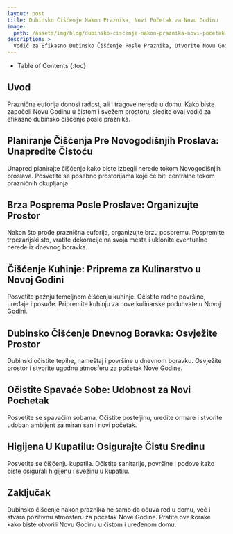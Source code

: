 ```yaml
---
layout: post
title: Dubinsko Čišćenje Nakon Praznika, Novi Početak za Novu Godinu
image: 
  path: /assets/img/blog/dubinsko-ciscenje-nakon-praznika-novi-pocetak-za-novu-godinu_dubinsko_pranje_ba.png
description: >
  Vodič za Efikasno Dubinsko Čišćenje Posle Praznika, Otvorite Novu Godinu u Čistom Domu
---
```



- Table of Contents
{:toc}


## Uvod

Praznična euforija donosi radost, ali i tragove nereda u domu. Kako biste započeli Novu Godinu u čistom i svežem prostoru, sledite ovaj vodič za efikasno dubinsko čišćenje posle praznika.


## Planiranje Čišćenja Pre Novogodišnjih Proslava: Unapredite Čistoću

Unapred planirajte čišćenje kako biste izbegli nerede tokom Novogodišnjih proslava. Posvetite se posebno prostorijama koje će biti centralne tokom prazničnih okupljanja.


## Brza Posprema Posle Proslave: Organizujte Prostor

Nakon što prođe praznična euforija, organizujte brzu pospremu. Pospremite trpezarijski sto, vratite dekoracije na svoja mesta i uklonite eventualne nerede iz dnevnog boravka.


## Čišćenje Kuhinje: Priprema za Kulinarstvo u Novoj Godini

Posvetite pažnju temeljnom čišćenju kuhinje. Očistite radne površine, uređaje i posuđe. Pripremite kuhinju za nove kulinarske poduhvate u Novoj Godini.


## Dubinsko Čišćenje Dnevnog Boravka: Osvježite Prostor

Dubinski očistite tepihe, nameštaj i površine u dnevnom boravku. Osvježite prostor i stvorite ugodnu atmosferu za početak Nove Godine.


## Očistite Spavaće Sobe: Udobnost za Novi Pochetak

Posvetite se spavaćim sobama. Očistite posteljinu, uredite ormare i stvorite udoban ambijent za miran san i novi početak.


## Higijena U Kupatilu: Osigurajte Čistu Sredinu

Posvetite se čišćenju kupatila. Očistite sanitarije, površine i podove kako biste osigurali higijenu i svežinu u kupatilu.


## Zaključak

Dubinsko čišćenje nakon praznika ne samo da očuva red u domu, već i stvara pozitivnu atmosferu za početak Nove Godine. Pratite ove korake kako biste otvorili Novu Godinu u čistom i uređenom domu.
